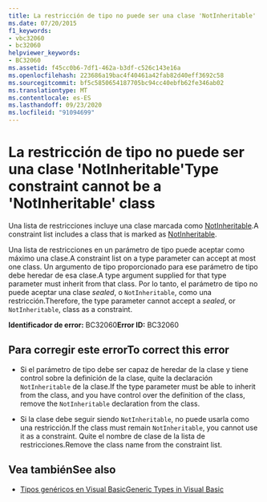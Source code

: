 ```yaml
---
title: La restricción de tipo no puede ser una clase 'NotInheritable'
ms.date: 07/20/2015
f1_keywords:
- vbc32060
- bc32060
helpviewer_keywords:
- BC32060
ms.assetid: f45cc0b6-7df1-462a-b3df-c526c143e16a
ms.openlocfilehash: 223686a19bac4f40461a42fab82d40eff3692c58
ms.sourcegitcommit: bf5c5850654187705bc94cc40ebfb62fe346ab02
ms.translationtype: MT
ms.contentlocale: es-ES
ms.lasthandoff: 09/23/2020
ms.locfileid: "91094699"
---
```

# <a name="type-constraint-cannot-be-a-notinheritable-class"></a><span data-ttu-id="6cd2d-102">La restricción de tipo no puede ser una clase 'NotInheritable'</span><span class="sxs-lookup"><span data-stu-id="6cd2d-102">Type constraint cannot be a 'NotInheritable' class</span></span>

<span data-ttu-id="6cd2d-103">Una lista de restricciones incluye una clase marcada como [NotInheritable](../language-reference/modifiers/notinheritable.md).</span><span class="sxs-lookup"><span data-stu-id="6cd2d-103">A constraint list includes a class that is marked as [NotInheritable](../language-reference/modifiers/notinheritable.md).</span></span>  
  
 <span data-ttu-id="6cd2d-104">Una lista de restricciones en un parámetro de tipo puede aceptar como máximo una clase.</span><span class="sxs-lookup"><span data-stu-id="6cd2d-104">A constraint list on a type parameter can accept at most one class.</span></span> <span data-ttu-id="6cd2d-105">Un argumento de tipo proporcionado para ese parámetro de tipo debe heredar de esa clase.</span><span class="sxs-lookup"><span data-stu-id="6cd2d-105">A type argument supplied for that type parameter must inherit from that class.</span></span> <span data-ttu-id="6cd2d-106">Por lo tanto, el parámetro de tipo no puede aceptar una clase *sealed*, o `NotInheritable`, como una restricción.</span><span class="sxs-lookup"><span data-stu-id="6cd2d-106">Therefore, the type parameter cannot accept a *sealed*, or `NotInheritable`, class as a constraint.</span></span>  
  
 <span data-ttu-id="6cd2d-107">**Identificador de error:** BC32060</span><span class="sxs-lookup"><span data-stu-id="6cd2d-107">**Error ID:** BC32060</span></span>  
  
## <a name="to-correct-this-error"></a><span data-ttu-id="6cd2d-108">Para corregir este error</span><span class="sxs-lookup"><span data-stu-id="6cd2d-108">To correct this error</span></span>  
  
- <span data-ttu-id="6cd2d-109">Si el parámetro de tipo debe ser capaz de heredar de la clase y tiene control sobre la definición de la clase, quite la declaración `NotInheritable` de la clase.</span><span class="sxs-lookup"><span data-stu-id="6cd2d-109">If the type parameter must be able to inherit from the class, and you have control over the definition of the class, remove the `NotInheritable` declaration from the class.</span></span>  
  
- <span data-ttu-id="6cd2d-110">Si la clase debe seguir siendo `NotInheritable`, no puede usarla como una restricción.</span><span class="sxs-lookup"><span data-stu-id="6cd2d-110">If the class must remain `NotInheritable`, you cannot use it as a constraint.</span></span> <span data-ttu-id="6cd2d-111">Quite el nombre de clase de la lista de restricciones.</span><span class="sxs-lookup"><span data-stu-id="6cd2d-111">Remove the class name from the constraint list.</span></span>  
  
## <a name="see-also"></a><span data-ttu-id="6cd2d-112">Vea también</span><span class="sxs-lookup"><span data-stu-id="6cd2d-112">See also</span></span>

- [<span data-ttu-id="6cd2d-113">Tipos genéricos en Visual Basic</span><span class="sxs-lookup"><span data-stu-id="6cd2d-113">Generic Types in Visual Basic</span></span>](../programming-guide/language-features/data-types/generic-types.md)
